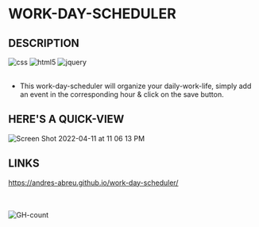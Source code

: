 # WORK-DAY-SCHEDULER

## DESCRIPTION

<div>
  <img src="https://img.shields.io/badge/CSS3-1572B6?style=for-the-badge&logo=css3&logoColor=white" alt="css"/>
  <img src="https://img.shields.io/badge/HTML5-E34F26?style=for-the-badge&logo=html5&logoColor=white" alt="html5"/>
  <img src="https://img.shields.io/badge/jQuery-0769AD?style=for-the-badge&logo=jquery&logoColor=white" alt="jquery"/>
  <br/>
  <br/>
</div>
 
* This work-day-scheduler will organize your daily-work-life, simply add an event in the corresponding hour & click on the save button.

## HERE'S A QUICK-VIEW
![Screen Shot 2022-04-11 at 11 06 13 PM](https://user-images.githubusercontent.com/94572199/162871511-5a83b37a-650d-430c-a7cf-a8cb7d7bcc4d.png)

## LINKS
https://andres-abreu.github.io/work-day-scheduler/

<div id="badges">
  <br/>
  <br/>
  <img src="https://hits.seeyoufarm.com/api/count/incr/badge.svg?url=https%3A%2F%2Fgithub.com%2F{username}1212%2Fhit-counter" alt="GH-count"/>
 </div>
